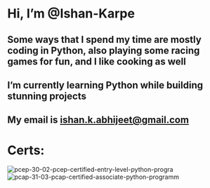 # Hi, I’m @Ishan-Karpe
## Some ways that I spend my time are mostly coding in Python, also playing some racing games for fun, and I like cooking as well
## I’m currently learning Python while building stunning projects
## My email is ishan.k.abhijeet@gmail.com

# Certs:
![pcep-30-02-pcep-certified-entry-level-python-progra](https://github.com/user-attachments/assets/5fa7e5a0-0400-4188-860d-b39e5b1dc360)
![pcap-31-03-pcap-certified-associate-python-programm](https://github.com/user-attachments/assets/85e60295-ffab-4040-80b4-b391dc9fe311)


<!---
Ishan-Karpe/Ishan-Karpe is a ✨ special ✨ repository because its `README.md` (this file) appears on your GitHub profile.
You can click the Preview link to take a look at your changes.
--->
